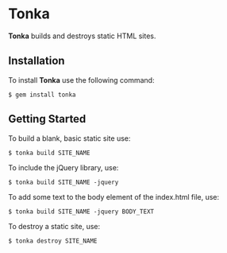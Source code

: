 Tonka
=====

**Tonka** builds and destroys static HTML sites.

Installation
--------

To install **Tonka** use the following command:

```
$ gem install tonka
```


Getting Started
------

To build a blank, basic static site use:

```
$ tonka build SITE_NAME
```

To include the jQuery library, use:

```
$ tonka build SITE_NAME -jquery
```

To add some text to the body element of the index.html file, use:

```
$ tonka build SITE_NAME -jquery BODY_TEXT
```

To destroy a static site, use:

```
$ tonka destroy SITE_NAME
```